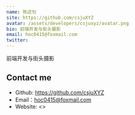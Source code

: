 ```yaml
---
name: 陈述句
site: https://github.com/csjuXYZ
avatar: /assets/developers/csjuxyz/avatar.png
bio: 前端开发与街头摄影
email: hoc0415@foxmail.com
twitter: 
---
```


前端开发与街头摄影

## Contact me

- Github: <https://github.com/csjuXYZ>
- Email：<hoc0415@foxmail.com>
- Website: <>
  
